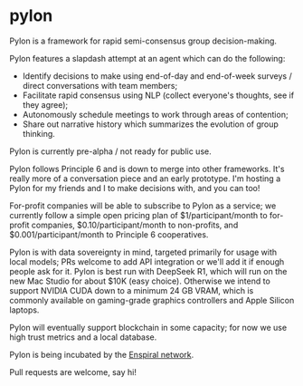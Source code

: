 # pylon

Pylon is a framework for rapid semi-consensus group decision-making.

Pylon features a slapdash attempt at an agent which can do the following:
* Identify decisions to make using end-of-day and end-of-week surveys / direct conversations with team members;
* Facilitate rapid consensus using NLP (collect everyone's thoughts, see if they agree);
* Autonomously schedule meetings to work through areas of contention;
* Share out narrative history which summarizes the evolution of group thinking.

Pylon is currently pre-alpha / not ready for public use.

Pylon follows Principle 6 and is down to merge into other frameworks. It's really more of a conversation piece and an early prototype. I'm hosting a Pylon for my friends and I to make decisions with, and you can too!

For-profit companies will be able to subscribe to Pylon as a service; we currently follow a simple open pricing plan of $1/participant/month to for-profit companies, $0.10/participant/month to non-profits, and $0.001/participant/month to Principle 6 cooperatives.

Pylon is with data sovereignty in mind, targeted primarily for usage with local models; PRs welcome to add API integration or we'll add it if enough people ask for it. Pylon is best run with DeepSeek R1, which will run on the new Mac Studio for about $10K (easy choice). Otherwise we intend to support NVIDIA CUDA down to a minimum 24 GB VRAM, which is commonly available on gaming-grade graphics controllers and Apple Silicon laptops.

Pylon will eventually support blockchain in some capacity; for now we use high trust metrics and a local database.

Pylon is being incubated by the [Enspiral network](https://www.enspiral.com/).

Pull requests are welcome, say hi!
